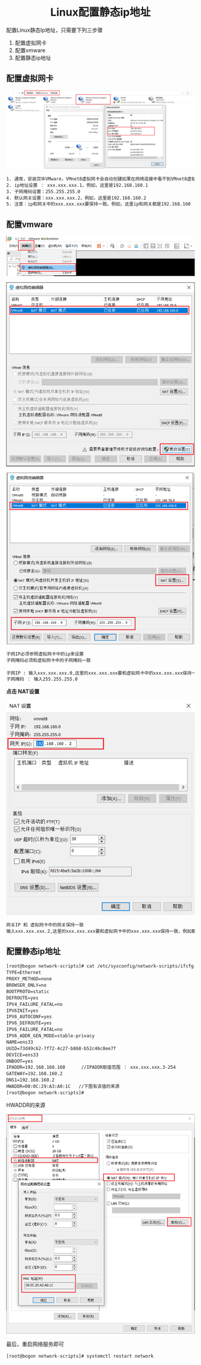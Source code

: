 <h1 align="center">Linux配置静态ip地址</h1>


配置Linux静态Ip地址，只需要下列三步骤

1. 配置虚拟网卡
2. 配置vmware
3. 配置静态ip地址



## 配置虚拟网卡



![](02-staticip-images/02-staticip-images-0001.png)





```html
1. 通常，安装完毕VMware，VMnet8虚拟网卡会自动创建如果在网络连接中看不到VMnet8虚拟网卡请自行百度如何添加出来
2. ip地址设置 ： xxx.xxx.xxx.1，例如，这里是192.168.160.1
3. 子网掩码设置：255.255.255.0
4. 默认网关设置：xxx.xxx.xxx.2，例如，这里是192.168.160.2
5. 注意：ip和网关中的xxx.xxx.xxx要保持一致。例如，这里ip和网关都是192.168.160
```



## 配置vmware



![](02-staticip-images/02-staticip-images-0002.png)





![](02-staticip-images/02-staticip-images-0003.png)





![](02-staticip-images/02-staticip-images-0004.png)





```html
子网IP必须参照虚拟网卡中的ip来设置
子网掩码必须和虚拟网卡中的子网掩码一致

子网IP : 输入xxx.xxx.xxx.0,这里的xxx.xxx.xxx要和虚拟网卡中的xxx.xxx.xxx保持一致，例如都是192.168.160
子网掩码 ： 输入255.255.255.0
```

**点击 NAT设置**



![](02-staticip-images/02-staticip-images-0005.png)



```html
网关IP 和 虚拟网卡中的网关保持一致
输入xxx.xxx.xxx.2,这里的xxx.xxx.xxx要和虚拟网卡中的xxx.xxx.xxx保持一致，例如都是192.168.160
```





## 配置静态ip地址



```html
[root@bogon network-scripts]# cat /etc/sysconfig/network-scripts/ifcfg-ens33
TYPE=Ethernet
PROXY_METHOD=none
BROWSER_ONLY=no
BOOTPROTO=static
DEFROUTE=yes
IPV4_FAILURE_FATAL=no
IPV6INIT=yes
IPV6_AUTOCONF=yes
IPV6_DEFROUTE=yes
IPV6_FAILURE_FATAL=no
IPV6_ADDR_GEN_MODE=stable-privacy
NAME=ens33
UUID=73d49c62-7f72-4c27-b868-b52c46c8ee7f
DEVICE=ens33
ONBOOT=yes
IPADDR=192.168.160.160 		//IPADDR取值范围 ： xxx.xxx.xxx.3-254
GATEWAY=192.168.160.2
DNS1=192.168.160.2
HWADDR=00:0C:29:A3:A0:1C   //下图有该值的来源
[root@bogon network-scripts]#
```





HWADDR的来源

![](02-staticip-images/02-staticip-images-0006.png)



最后，重启网络服务即可

```html
[root@bogon network-scripts]# systemctl restart network
```



